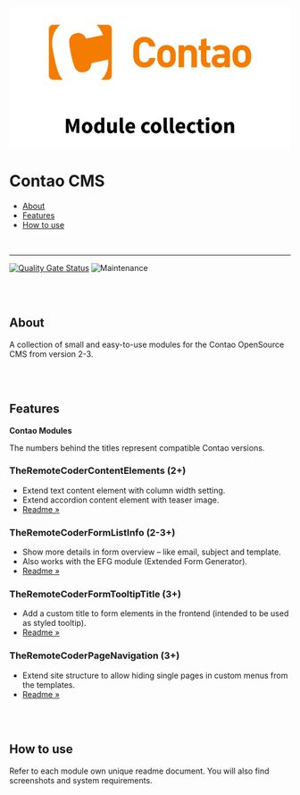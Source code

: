 ![Contao CMS – Module collection](teaser.png)

# Contao CMS

- [About](#about)
- [Features](#modules)
- [How to use](#how-to-use)

<br>

---

[![Quality Gate Status](https://sonarcloud.io/api/project_badges/measure?project=TheRemoteCoder_Contao-CMS--Module-Collection&metric=alert_status)](https://sonarcloud.io/dashboard?id=TheRemoteCoder_Contao-CMS--Module-Collection)
![Maintenance](https://img.shields.io/badge/maintained-no-lightgrey.svg)

<br><br>


## About

A collection of small and easy-to-use modules for the Contao OpenSource CMS from version 2-3.


<br><br>

## Features

**Contao Modules**

The numbers behind the titles represent compatible Contao versions.

### TheRemoteCoderContentElements (2+)

- Extend text content element with column width setting.
- Extend accordion content element with teaser image.
- [Readme »](/src/TheRemoteCoderContentElements/docs/README.md)

### TheRemoteCoderFormListInfo (2-3+)

- Show more details in form overview – like email, subject and template.
- Also works with the EFG module (Extended Form Generator).
- [Readme »](/src/TheRemoteCoderFormListInfo/docs/README.md)

### TheRemoteCoderFormTooltipTitle (3+)

- Add a custom title to form elements in the frontend (intended to be used as styled tooltip).
- [Readme »](/src/TheRemoteCoderFormTooltipTitle/docs/README.md)

### TheRemoteCoderPageNavigation (3+)

- Extend site structure to allow hiding single pages in custom menus from the templates.
- [Readme »](/src/TheRemoteCoderPageNavigation/docs/README.md)


<br><br>

## How to use

Refer to each module own unique readme document. You will also find screenshots and system requirements.

